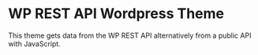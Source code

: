 # WP REST API Wordpress Theme
This theme gets data from the WP REST API alternatively from a public API with JavaScript.
